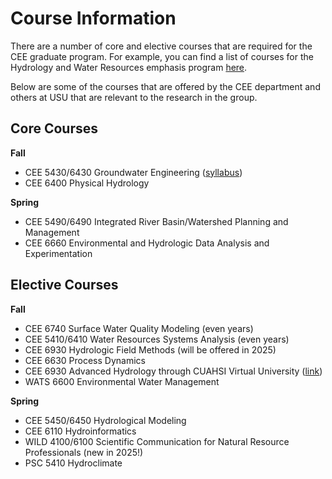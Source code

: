 # Course Information

There are a number of core and elective courses that are required for the CEE graduate program. For example, you can find a list of courses for the Hydrology and Water Resources emphasis program [here](https://engineering.usu.edu/cee/students/requirements/hydrology).

Below are some of the courses that are offered by the CEE department and others at USU that are relevant to the research in the group.

## Core Courses

**Fall**
- CEE 5430/6430 Groundwater Engineering ([syllabus](https://groundwater.usu.edu/assets/pdf/CEE_5430_6430_Groundwater_Engineering_Syllabus_Fall.pdf))
- CEE 6400 Physical Hydrology

**Spring**
- CEE 5490/6490 Integrated River Basin/Watershed Planning and Management 
- CEE 6660 Environmental and Hydrologic Data Analysis and Experimentation

## Elective Courses

**Fall**
- CEE 6740 Surface Water Quality Modeling (even years)
- CEE 5410/6410 Water Resources Systems Analysis (even years)
- CEE 6930 Hydrologic Field Methods (will be offered in 2025) 
- CEE 6630 Process Dynamics
- CEE 6930 Advanced Hydrology through CUAHSI Virtual University ([link](https://www.cuahsi.org/virtual-university))
- WATS 6600 Environmental Water Management

**Spring**
- CEE 5450/6450 Hydrological Modeling
- CEE 6110 Hydroinformatics
- WILD 4100/6100 Scientific Communication for Natural Resource Professionals (new in 2025!)
- PSC 5410 Hydroclimate